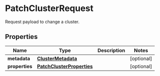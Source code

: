 

# PatchClusterRequest

Request payload to change a cluster.
## Properties

| Name | Type | Description | Notes |
| ------------ | ------------- | ------------- | ------------- |
| **metadata** | [**ClusterMetadata**](ClusterMetadata.md) |  |  [optional] |
| **properties** | [**PatchClusterProperties**](PatchClusterProperties.md) |  |  [optional] |


